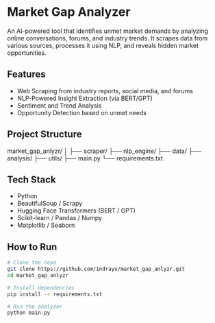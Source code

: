 # Market Gap Analyzer

An AI-powered tool that identifies unmet market demands by analyzing online conversations, forums, and industry trends. It scrapes data from various sources, processes it using NLP, and reveals hidden market opportunities.

## Features

- Web Scraping from industry reports, social media, and forums  
- NLP-Powered Insight Extraction (via BERT/GPT)  
- Sentiment and Trend Analysis  
- Opportunity Detection based on unmet needs  

## Project Structure
market_gap_anlyzr/ │ 
├── scraper/
├── nlp_engine/
├── data/
├── analysis/
├── utils/
├── main.py
└── requirements.txt

## Tech Stack

- Python
- BeautifulSoup / Scrapy
- Hugging Face Transformers (BERT / GPT)
- Scikit-learn / Pandas / Numpy
- Matplotlib / Seaborn

## How to Run

```bash
# Clone the repo
git clone https://github.com/1ndrayu/market_gap_anlyzr.git
cd market_gap_anlyzr

# Install dependencies
pip install -r requirements.txt

# Run the analyzer
python main.py

